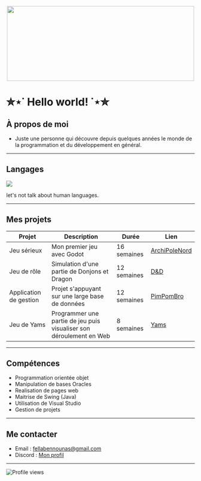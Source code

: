 <p align="center">
  <img src="https://i.pinimg.com/originals/16/c5/e1/16c5e10d2e38ac72766ab7135cfdc1af.gif" width="500" height="200" />
</p>


# ✮⋆˙ Hello world! ˙⋆✮

## À propos de moi
- Juste une personne qui découvre depuis quelques années le monde de la programmation et du développement en général.
  
---

## Langages  
<p align="left">
<img src="https://skillicons.dev/icons?i=c,cs,dotnet,java,python,html,css,js,php,mysql,sqlite,laravel,godot,bash" />
</p>


  let's not talk about human languages.

---

## Mes projets

| Projet | Description | Durée | Lien |
|--------|-------------| ------|------|
| Jeu sérieux | Mon premier jeu avec Godot | 16 semaines | [ArchiPoleNord](https://github.com/apt-install-fella/ArchiPoleNord) |
| Jeu de rôle | Simulation d'une partie de Donjons et Dragon | 12 semaines | [D&D](https://github.com/apt-install-fella/Donjon-Et-Dragon) |
| Application de gestion | Projet s'appuyant sur une large base de données | 12 semaines | [PimPomBro](https://github.com/apt-install-fella/PimPomBro) |
| Jeu de Yams | Programmer une partie de jeu puis visualiser son déroulement en Web | 8 semaines | [Yams](https://github.com/apt-install-fella/Yams) | 


---
## Compétences
- Programmation orientée objet
- Manipulation de bases Oracles
- Realisation de pages web
- Maitrise de Swing (Java)
- Utilisation de Visual Studio
- Gestion de projets
  
---

## Me contacter
- Email : fellabennounas@gmail.com  
- Discord : [Mon profil](https://discord.com/channels/@me/919215038621974568)

---
![Profile views](https://komarev.com/ghpvc/?username=apt-install-fella&style=for-the-badge&color=brightgreen&label=VUES)


